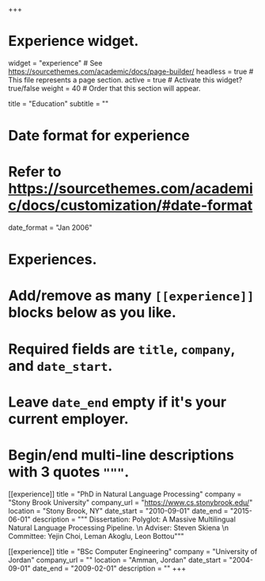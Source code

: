 +++
# Experience widget.
widget = "experience"  # See https://sourcethemes.com/academic/docs/page-builder/
headless = true  # This file represents a page section.
active = true  # Activate this widget? true/false
weight = 40  # Order that this section will appear.

title = "Education"
subtitle = ""

# Date format for experience
#   Refer to https://sourcethemes.com/academic/docs/customization/#date-format
date_format = "Jan 2006"

# Experiences.
#   Add/remove as many `[[experience]]` blocks below as you like.
#   Required fields are `title`, `company`, and `date_start`.
#   Leave `date_end` empty if it's your current employer.
#   Begin/end multi-line descriptions with 3 quotes `"""`.
[[experience]]
  title = "PhD in Natural Language Processing"
  company = "Stony Brook University"
  company_url = "https://www.cs.stonybrook.edu/"
  location = "Stony Brook, NY"
  date_start = "2010-09-01"
  date_end = "2015-06-01"
  description = """ Dissertation: Polyglot: A Massive Multilingual Natural Language Processing Pipeline. \n
  Adviser: Steven Skiena \n
  Committee: Yejin Choi, Leman Akoglu, Leon Bottou"""

[[experience]]
  title = "BSc Computer Engineering"
  company = "University of Jordan"
  company_url = ""
  location = "Amman, Jordan"
  date_start = "2004-09-01"
  date_end = "2009-02-01"
  description = ""
+++
